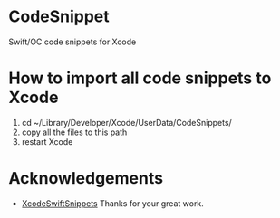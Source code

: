 # CodeSnippet
Swift/OC code snippets for Xcode

# How to import all code snippets to Xcode
1. cd ~/Library/Developer/Xcode/UserData/CodeSnippets/
2. copy all the files to this path
3. restart Xcode

# Acknowledgements
 * [XcodeSwiftSnippets]
Thanks for your great work.

[XcodeSwiftSnippets]:https://github.com/burczyk/XcodeSwiftSnippets
